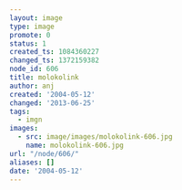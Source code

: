 ```yaml
---
layout: image
type: image
promote: 0
status: 1
created_ts: 1084360227
changed_ts: 1372159382
node_id: 606
title: molokolink
author: anj
created: '2004-05-12'
changed: '2013-06-25'
tags:
  - imgn
images:
  - src: image/images/molokolink-606.jpg
    name: molokolink-606.jpg
url: "/node/606/"
aliases: []
date: '2004-05-12'
---
```


